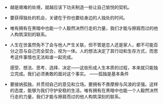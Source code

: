 * 越是艰难的处境，就越应该下功夫制造一些让自己愉悦的契机。

* 要获得独处的机会，关键在于你也要给身边的人独处的时间。

* 唯有拥有在黑暗中也能一个人毅然决然行走的力量，我们才能与擦肩而过的他人构筑深刻的联系。

* 人生在世虽然免不了会与他人产生关联，但不管是恋人还是家人，都不可能百分之百与自己完全契合，视为一体。人的想法决定了其行动和生存方式，而思考这件事情也无法和谁一起完成。

  感受、想法、思考、选择、决定——这些形成人生本质的过程，本来就只能独立完成。我们必须勇敢的面对这个事实。                                                                                 ——孤独是基本条件

* 要接纳孤独，并贯彻自己的意见和立场。要拥有不畏摩擦与风浪的坚强。这样的态度，能够为我们守护安稳的生活。唯有拥有在黑暗中也能一个人毅然决然行走的力量，我们才能与擦肩而过的他人构筑深刻的联系。

